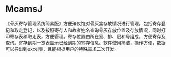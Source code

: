 # McamsJ
 《骨灰寄存管理系统简易版》方便殡仪馆对骨灰盒存放情况进行管理。包括寄存登记和取走登记，以及按照寄存人和故者姓名查询骨灰存放位置及存放情况，同时打印寄存表和取走表，方便管理。寄存位置由所在室、排、层和号组成，方便寄存及查询。寄存到期一览表显示已经到期的寄存信息。软件使用简洁，操作方便，数据可以导出到excel表，且能根据用户的特殊需求二次开发。
